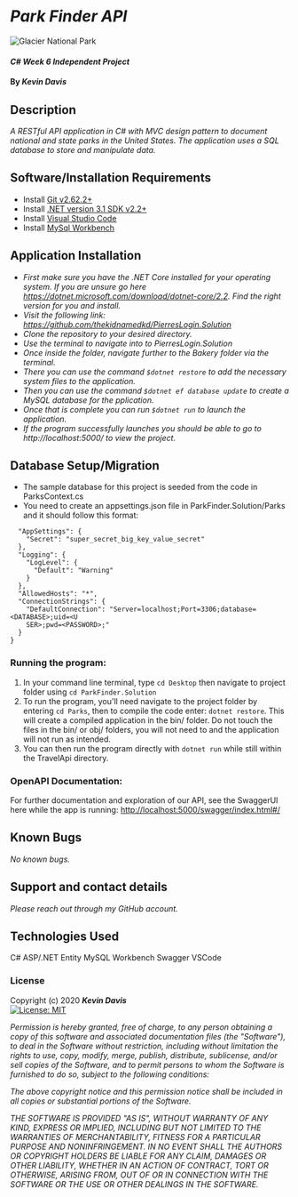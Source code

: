 # _Park Finder API_

![Glacier National Park](https://c.na84.content.force.com/servlet/servlet.ImageServer?id=01550000001kmeG&oid=00D50000000JMrK&lastMod=1441214314000)

#### _C# Week 6 Independent Project_

#### By _**Kevin Davis**_


## Description

_A RESTful API application in C# with MVC design pattern to document national and state parks in the United States. The application uses a SQL database to store and manipulate data._


## Software/Installation Requirements
* Install [Git v2.62.2+](https://git-scm.com/downloads/)
* Install [.NET version 3.1 SDK v2.2+](https://dotnet.microsoft.com/download/dotnet-core/2.2)
* Install [Visual Studio Code](https://code.visualstudio.com/)
* Install [MySql Workbench](https://www.mysql.com/products/workbench/)


## Application Installation
* _First make sure you have the .NET Core installed for your operating system. If you are unsure go here https://dotnet.microsoft.com/download/dotnet-core/2.2. Find the right version for you and install._
* _Visit the following link: https://github.com/thekidnamedkd/PierresLogin.Solution_
* _Clone the repository to your desired directory._
* _Use the terminal to navigate into to PierresLogin.Solution_
* _Once inside the folder, navigate further to the Bakery folder via the terminal._
* _There you can use the command ```$dotnet restore``` to add the necessary system files to the application._
* _Then you can use the command ```$dotnet ef database update``` to create a MySQL database for the pplication._
* _Once that is complete you can run ```$dotnet run``` to launch the application._
* _If the program successfully launches you should be able to go to http://localhost:5000/ to view the project._


## Database Setup/Migration

* The sample database for this project is seeded from the code in ParksContext.cs
* You need to create an appsettings.json file in ParkFinder.Solution/Parks and it should follow this format:

```{
  "AppSettings": {
    "Secret": "super_secret_big_key_value_secret"
  },
  "Logging": {
    "LogLevel": {
      "Default": "Warning"
    }
  },
  "AllowedHosts": "*",
  "ConnectionStrings": {
    "DefaultConnection": "Server=localhost;Port=3306;database=<DATABASE>;uid=<U
    SER>;pwd=<PASSWORD>;"
  }
}
```

### Running the program:
1. In your command line terminal, type `cd Desktop` then navigate to project folder using `cd ParkFinder.Solution`
2. To run the program, you'll need navigate to the project folder by entering `cd Parks`, then to compile the code enter: `dotnet restore`. This will create a compiled application in the bin/ folder.  Do not touch the files in the bin/ or obj/ folders, you will not need to and the application will not run as intended.
3. You can then run the program directly with `dotnet run` while still within the TravelApi directory.


### OpenAPI Documentation:
For further documentation and exploration of our API, see the SwaggerUI here while the app is running:
<http://localhost:5000/swagger/index.html#/>


## Known Bugs

_No known bugs._


## Support and contact details

_Please reach out through my GitHub account._


## Technologies Used

C#
ASP/.NET
Entity
MySQL Workbench
Swagger
VSCode


### License

Copyright (c) 2020 **_Kevin Davis_**   
[![License: MIT](https://img.shields.io/badge/License-MIT-yellow.svg)](https://opensource.org/licenses/MIT)

*Permission is hereby granted, free of charge, to any person obtaining a copy
of this software and associated documentation files (the "Software"), to deal
in the Software without restriction, including without limitation the rights
to use, copy, modify, merge, publish, distribute, sublicense, and/or sell
copies of the Software, and to permit persons to whom the Software is
furnished to do so, subject to the following conditions:*

*The above copyright notice and this permission notice shall be included in all
copies or substantial portions of the Software.*

*THE SOFTWARE IS PROVIDED "AS IS", WITHOUT WARRANTY OF ANY KIND, EXPRESS OR
IMPLIED, INCLUDING BUT NOT LIMITED TO THE WARRANTIES OF MERCHANTABILITY,
FITNESS FOR A PARTICULAR PURPOSE AND NONINFRINGEMENT. IN NO EVENT SHALL THE
AUTHORS OR COPYRIGHT HOLDERS BE LIABLE FOR ANY CLAIM, DAMAGES OR OTHER
LIABILITY, WHETHER IN AN ACTION OF CONTRACT, TORT OR OTHERWISE, ARISING FROM,
OUT OF OR IN CONNECTION WITH THE SOFTWARE OR THE USE OR OTHER DEALINGS IN THE
SOFTWARE.*